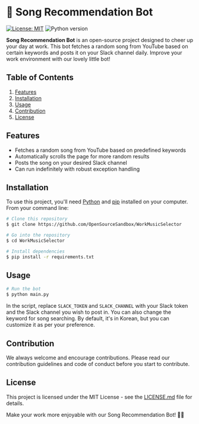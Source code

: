 # 🎵 Song Recommendation Bot

[![License: MIT](https://img.shields.io/badge/License-MIT-yellow.svg)](https://opensource.org/licenses/MIT)
![Python version](https://img.shields.io/badge/python-3.8-blue)

**Song Recommendation Bot** is an open-source project designed to cheer up your day at work. This bot fetches a random song from YouTube based on certain keywords and posts it on your Slack channel daily. Improve your work environment with our lovely little bot!

## Table of Contents
1. [Features](#features)
2. [Installation](#installation)
3. [Usage](#usage)
4. [Contribution](#contribution)
5. [License](#license)

## Features
* Fetches a random song from YouTube based on predefined keywords
* Automatically scrolls the page for more random results
* Posts the song on your desired Slack channel
* Can run indefinitely with robust exception handling

## Installation
To use this project, you'll need [Python](https://www.python.org/downloads/) and [pip](https://pip.pypa.io/en/stable/installation/) installed on your computer. From your command line:

```bash
# Clone this repository
$ git clone https://github.com/OpenSourceSandbox/WorkMusicSelector

# Go into the repository
$ cd WorkMusicSelector

# Install dependencies
$ pip install -r requirements.txt
```


## Usage

```bash
# Run the bot
$ python main.py
```
In the script, replace `SLACK_TOKEN` and `SLACK_CHANNEL` with your Slack token and the Slack channel you wish to post in. You can also change the keyword for song searching. By default, it's in Korean, but you can customize it as per your preference.

## Contribution
We always welcome and encourage contributions. Please read our contribution guidelines and code of conduct before you start to contribute.

## License
This project is licensed under the MIT License - see the [LICENSE.md](LICENSE.md) file for details. 

Make your work more enjoyable with our Song Recommendation Bot! 🎵🙉
